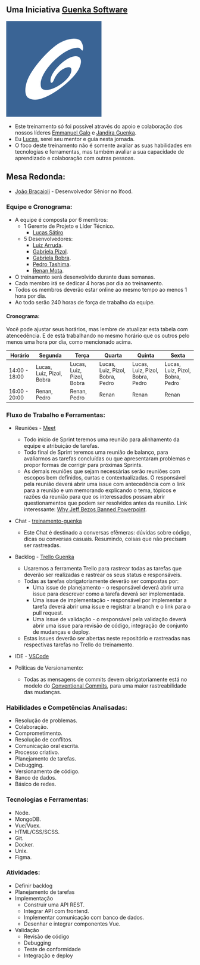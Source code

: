 ## Uma Iniciativa [Guenka Software](http://www.guenka.com.br/)

![](/flat-logo-guenka.png) 

* Este treinamento só foi possível através do apoio e colaboração dos nossos líderes [Emmanuel Galo](https://www.linkedin.com/in/emmanuel-galo-442a35b3/?originalSubdomain=br) e [Jandira Guenka](https://www.linkedin.com/in/jandira-g-palma-29192b8/).
* Eu [Lucas](https://www.linkedin.com/in/lucas-joaquim-81880a159/), serei seu mentor e guia nesta jornada.
* O foco deste treinamento não é somente avaliar as suas habilidades em tecnologias e ferramentas, mas também avaliar a sua capacidade de aprendizado e colaboração com outras pessoas.

## Mesa Redonda:

* [João Bracaioli](https://www.linkedin.com/in/joaobracaioli/) - Desenvolvedor Sênior no Ifood. 

### Equipe e Cronograma:

* A equipe é composta por 6 membros:
    * 1 Gerente de Projeto e Líder Técnico.
      * [Lucas Sátiro](https://github.com/lusatiro)
    * 5 Desenvolvedores:
      * [Luiz Arruda](https://github.com/arrudaluiz).
      * [Gabriela Pizol](https://github.com/gabidepizol).
      * [Gabriela Bobra](https://github.com/gabibobra).
      * [Pedro Tashima](https://github.com/Tashima42).
      * [Renan Mota](https://github.com/renandmc).
* O treinamento será desenvolvido durante duas semanas.
* Cada membro irá se dedicar 4 horas por dia ao treinamento.
* Todos os membros deverão estar online ao mesmo tempo ao menos 1 hora por dia.
* Ao todo serão 240 horas de força de trabalho da equipe.


#### Cronograma:

Você pode ajustar seus horários, mas lembre de atualizar esta tabela com atencedência. E de está trabalhando no mesmo horário que os outros pelo menos uma hora por dia, como mencionado acima.

| Horário  | Segunda | Terça | Quarta | Quinta | Sexta |
| ----------- | ----------- | ----------- | ----------- | ----------- | ----------- |
| 14:00 - 18:00 | Lucas, Luiz, Pizol, Bobra| Lucas, Luiz, Pizol, Bobra | Lucas, Luiz, Pizol, Bobra, Pedro | Lucas, Luiz, Pizol, Bobra, Pedro | Lucas, Luiz, Pizol, Bobra, Pedro |
| 16:00 - 20:00 | Renan, Pedro | Renan, Pedro | Renan | Renan | Renan |

### Fluxo de Trabalho e Ferramentas:

* Reuniões - [Meet](http://meet.new/)
    
    * Todo início de Sprint teremos uma reunião para alinhamento da equipe e atribuição de tarefas.
    * Todo final de Sprint teremos uma reunião de balanço, para avaliarmos as tarefas concluídas ou que apresentaram problemas e propor formas de corrigir para próximas Sprints.
    * As demais reuniões que sejam necessárias serão reuniões com escopos bem definidos, curtas e contextualizadas. O responsável pela reunião deverá abrir uma issue com antecedência com o link para a reunião e um memorando explicando o tema, tópicos e razões da reunião para que os interessados possam abrir questionamentos que podem ser resolvidos antes da reunião. Link interessante: [Why Jeff Bezos Banned Powerpoint](https://www.geeknack.com/2019/11/02/why-jeff-bezos-banned-powerpoint/).

* Chat - [treinamento-guenka](https://gitter.im/treinamento-guenka/community)

    * Este Chat é destinado a conversas efêmeras: dúvidas sobre código, dicas ou conversas casuais. Resumindo, coisas que não precisam ser rastreadas.

* Backlog - [Trello Guenka](https://trello.com/b/qtJ2Nol2/treinamento)
    * Usaremos a ferramenta Trello para rastrear todas as tarefas que deverão ser realizadas e rastrear os seus status e responsáveis.
    * Todas as tarefas obrigatoriamente deverão ser compostas por:
        * Uma issue de planejamento - o responsável deverá abrir uma issue para descrever como a tarefa deverá ser implementada.
        * Uma issue de implementação - responsável por implementar a tarefa deverá abrir uma issue e registrar a branch e o link para o pull request. 
        * Uma issue de validação - o responsável pela validação deverá abrir uma issue para revisão de código, integração de conjunto de mudanças e deploy.
     * Estas issues deverão ser abertas neste repositório e rastreadas nas respectivas tarefas no Trello do treinamento.

* IDE - [VSCode](https://code.visualstudio.com/)

* Políticas de Versionamento:
    * Todas as mensagens de commits devem obrigatoriamente está no modelo do [Conventional Commits](https://www.conventionalcommits.org/en/v1.0.0/), para uma maior rastreabilidade das mudanças.

### Habilidades e Competências Analisadas:

* Resolução de problemas.
* Colaboração.
* Comprometimento.
* Resolução de conflitos.
* Comunicação oral escrita.
* Processo criativo.
* Planejamento de tarefas.
* Debugging.
* Versionamento de código.
* Banco de dados.
* Básico de redes.

### Tecnologias e Ferramentas:

* Node.
* MongoDB.
* Vue/Vuex.
* HTML/CSS/SCSS.
* Git.
* Docker.
* Unix.
* Figma.

### Atividades:

* Definir backlog
* Planejamento de tarefas
* Implementação
    * Construir uma API REST.
    * Integrar API com frontend.
    * Implementar comunicação com banco de dados.
    * Desenhar e integrar componentes Vue.
* Validação
   * Revisão de código
   * Debugging
   * Teste de conformidade
   * Integração e deploy




